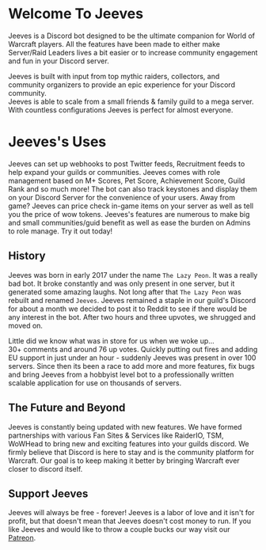 # Welcome To Jeeves

Jeeves is a Discord bot designed to be the ultimate companion for World of Warcraft players. All the features have been made to either make Server/Raid Leaders lives a bit easier or to increase community engagement and fun in your Discord server.

Jeeves is built with input from top mythic raiders, collectors, and community organizers to provide an epic experience for your Discord community.  
Jeeves is able to scale from a small friends & family guild to a mega server. With countless configurations Jeeves is perfect for almost everyone.

# Jeeves's Uses

Jeeves can set up webhooks to post Twitter feeds, Recruitment feeds to help expand your guilds or communities. Jeeves comes with role management based on M+ Scores, Pet Score, Achievement Score, Guild Rank and so much more! The bot can also track keystones and display them on your Discord Server for the convenience of your users. Away from game? Jeeves can price check in-game items on your server as well as tell you the price of wow tokens. Jeeves's features are numerous to make big and small communities/guid benefit as well as ease the burden on Admins to role manage. Try it out today!

## History
Jeeves was born in early 2017 under the name `The Lazy Peon`. It was a really bad bot. It broke constantly and was only present in one server, but it generated some amazing laughs. Not long after that `The Lazy Peon` was rebuilt and renamed `Jeeves`. Jeeves remained a staple in our guild's Discord for about a month we decided to post it to Reddit to see if there would be any interest in the bot. After two hours and three upvotes, we shrugged and moved on.

Little did we know what was in store for us when we woke up...  
30+ comments and around 76 up votes. Quickly putting out fires and adding EU support in just under an hour - suddenly Jeeves was present in over 100 servers. Since then its been a race to add more and more features, fix bugs and bring Jeeves from a hobbyist level bot to a professionally written scalable application for use on thousands of servers.

## The Future and Beyond
Jeeves is constantly being updated with new features. We have formed partnerships with various Fan Sites & Services like RaiderIO, TSM, WoWHead to bring new and exciting features into your guilds discord. We firmly believe that Discord is here to stay and is the community platform for Warcraft. Our goal is to keep making it better by bringing Warcraft ever closer to discord itself.

## Support Jeeves
Jeeves will always be free - forever! Jeeves is a labor of love and it isn't for profit, but that doesn't mean that Jeeves doesn't cost money to run. If you like Jeeves and would like to throw a couple bucks our way visit our [Patreon](https://www.patreon.com/JeevesBot).

